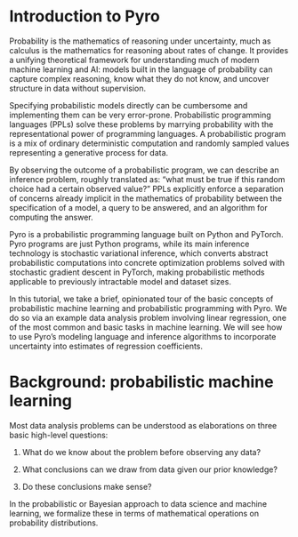 # Introduction to Pyro

Probability is the mathematics of reasoning under uncertainty, much as calculus is the mathematics for reasoning about rates of change. It provides a unifying theoretical framework for understanding much of modern machine learning and AI: models built in the language of probability can capture complex reasoning, know what they do not know, and uncover structure in data without supervision.

Specifying probabilistic models directly can be cumbersome and implementing them can be very error-prone. Probabilistic programming languages (PPLs) solve these problems by marrying probability with the representational power of programming languages. A probabilistic program is a mix of ordinary deterministic computation and randomly sampled values representing a generative process for data.

By observing the outcome of a probabilistic program, we can describe an inference problem, roughly translated as: “what must be true if this random choice had a certain observed value?” PPLs explicitly enforce a separation of concerns already implicit in the mathematics of probability between the specification of a model, a query to be answered, and an algorithm for computing the answer.

Pyro is a probabilistic programming language built on Python and PyTorch. Pyro programs are just Python programs, while its main inference technology is stochastic variational inference, which converts abstract probabilistic computations into concrete optimization problems solved with stochastic gradient descent in PyTorch, making probabilistic methods applicable to previously intractable model and dataset sizes.

In this tutorial, we take a brief, opinionated tour of the basic concepts of probabilistic machine learning and probabilistic programming with Pyro. We do so via an example data analysis problem involving linear regression, one of the most common and basic tasks in machine learning. We will see how to use Pyro’s modeling language and inference algorithms to incorporate uncertainty into estimates of regression coefficients.

# Background: probabilistic machine learning

Most data analysis problems can be understood as elaborations on three basic high-level questions:

1. What do we know about the problem before observing any data?

2. What conclusions can we draw from data given our prior knowledge?

3. Do these conclusions make sense?

In the probabilistic or Bayesian approach to data science and machine learning, we formalize these in terms of mathematical operations on probability distributions.

